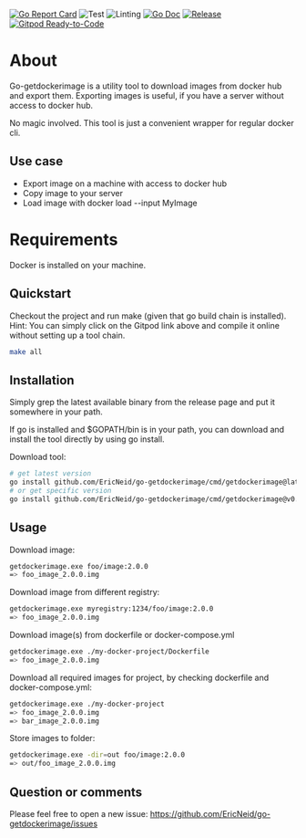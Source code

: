 <!--
SPDX-FileCopyrightText: 2021 Eric Neidhardt
SPDX-License-Identifier: CC-BY-4.0
-->
<!-- markdownlint-disable MD022 MD032 MD024-->
<!-- markdownlint-disable MD041-->
[![Go Report Card](https://goreportcard.com/badge/github.com/EricNeid/go-getdockerimage?style=flat-square)](https://goreportcard.com/report/github.com/EricNeid/go-getdockerimage)
![Test](https://github.com/EricNeid/go-getdockerimage/actions/workflows/tests.yml/badge.svg)
![Linting](https://github.com/EricNeid/go-getdockerimage/actions/workflows/linting.yml/badge.svg)
[![Go Doc](https://img.shields.io/badge/godoc-reference-blue.svg?style=flat-square)](http://godoc.org/github.com/EricNeid/go-getdockerimage)
[![Release](https://img.shields.io/github/release/EricNeid/go-getdockerimage.svg?style=flat-square)](https://github.com/EricNeid/go-getdockerimage/releases/latest)
[![Gitpod Ready-to-Code](https://img.shields.io/badge/Gitpod-Ready--to--Code-blue?logo=gitpod)](https://gitpod.io/#https://github.com/EricNeid/go-getdockerimage)

# About

Go-getdockerimage is a utility tool to download images from docker hub and export them.
Exporting images is useful, if you have a server without access to docker hub.

No magic involved. This tool is just a convenient wrapper for regular docker cli.

## Use case

* Export image on a machine with access to docker hub
* Copy image to your server
* Load image with docker load --input MyImage

# Requirements

Docker is installed on your machine.

## Quickstart

Checkout the project and run make (given that go build chain is installed).
Hint: You can simply click on the Gitpod link above and compile it online without setting up a tool chain.

```bash
make all
```

## Installation

Simply grep the latest available binary from the release page and put it somewhere in your path.

If go is installed and $GOPATH/bin is in your path, you can download and install the tool directly
by using go install.

Download tool:

```bash
# get latest version
go install github.com/EricNeid/go-getdockerimage/cmd/getdockerimage@latest
# or get specific version
go install github.com/EricNeid/go-getdockerimage/cmd/getdockerimage@v0.6.0
```

## Usage

Download image:

```bash
getdockerimage.exe foo/image:2.0.0
=> foo_image_2.0.0.img
```

Download image from different registry:

```bash
getdockerimage.exe myregistry:1234/foo/image:2.0.0
=> foo_image_2.0.0.img
```

Download image(s) from dockerfile or docker-compose.yml

```bash
getdockerimage.exe ./my-docker-project/Dockerfile
=> foo_image_2.0.0.img
```

Download all required images for project, by checking dockerfile and docker-compose.yml:

```bash
getdockerimage.exe ./my-docker-project
=> foo_image_2.0.0.img
=> bar_image_2.0.0.img
```

Store images to folder:

```bash
getdockerimage.exe -dir=out foo/image:2.0.0
=> out/foo_image_2.0.0.img
```

## Question or comments

Please feel free to open a new issue:
<https://github.com/EricNeid/go-getdockerimage/issues>
